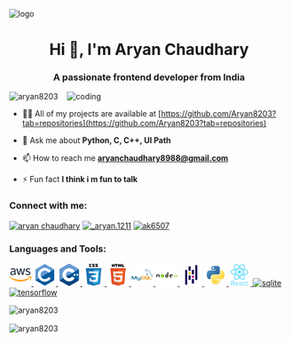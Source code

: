 ![logo](https://i0.wp.com/boingboing.net/wp-content/uploads/2015/01/infinity.jpg?fit=1200%2C675&ssl=1)
<h1 align="center">Hi 👋, I'm Aryan Chaudhary</h1>
<h3 align="center">A passionate frontend developer from India</h3>

<img align="right" alt="coding" width="400" src="https://media.tenor.com/s6eHxBGHvlIAAAAC/animation-cartoons.gif">

<p align="left"> <img src="https://komarev.com/ghpvc/?username=aryan8203&label=Profile%20views&color=0e75b6&style=flat" alt="aryan8203" /> </p>

- 👨‍💻 All of my projects are available at [https://github.com/Aryan8203?tab=repositories](https://github.com/Aryan8203?tab=repositories)

- 💬 Ask me about **Python, C, C++, UI Path**

- 📫 How to reach me **aryanchaudhary8988@gmail.com**

- ⚡ Fun fact **I think i m fun to talk**

<h3 align="left">Connect with me:</h3>
<p align="left">
<a href="https://linkedin.com/in/aryan chaudhary" target="blank"><img align="center" src="https://raw.githubusercontent.com/rahuldkjain/github-profile-readme-generator/master/src/images/icons/Social/linked-in-alt.svg" alt="aryan chaudhary" height="30" width="40" /></a>
<a href="https://instagram.com/_aryan.1211" target="blank"><img align="center" src="https://raw.githubusercontent.com/rahuldkjain/github-profile-readme-generator/master/src/images/icons/Social/instagram.svg" alt="_aryan.1211" height="30" width="40" /></a>
<a href="https://www.hackerrank.com/ak6507" target="blank"><img align="center" src="https://raw.githubusercontent.com/rahuldkjain/github-profile-readme-generator/master/src/images/icons/Social/hackerrank.svg" alt="ak6507" height="30" width="40" /></a>
</p>

<h3 align="left">Languages and Tools:</h3>
<p align="left"> <a href="https://aws.amazon.com" target="_blank" rel="noreferrer"> <img src="https://raw.githubusercontent.com/devicons/devicon/master/icons/amazonwebservices/amazonwebservices-original-wordmark.svg" alt="aws" width="40" height="40"/> </a> <a href="https://www.cprogramming.com/" target="_blank" rel="noreferrer"> <img src="https://raw.githubusercontent.com/devicons/devicon/master/icons/c/c-original.svg" alt="c" width="40" height="40"/> </a> <a href="https://www.w3schools.com/cpp/" target="_blank" rel="noreferrer"> <img src="https://raw.githubusercontent.com/devicons/devicon/master/icons/cplusplus/cplusplus-original.svg" alt="cplusplus" width="40" height="40"/> </a> <a href="https://www.w3schools.com/css/" target="_blank" rel="noreferrer"> <img src="https://raw.githubusercontent.com/devicons/devicon/master/icons/css3/css3-original-wordmark.svg" alt="css3" width="40" height="40"/> </a> <a href="https://www.w3.org/html/" target="_blank" rel="noreferrer"> <img src="https://raw.githubusercontent.com/devicons/devicon/master/icons/html5/html5-original-wordmark.svg" alt="html5" width="40" height="40"/> </a> <a href="https://www.mysql.com/" target="_blank" rel="noreferrer"> <img src="https://raw.githubusercontent.com/devicons/devicon/master/icons/mysql/mysql-original-wordmark.svg" alt="mysql" width="40" height="40"/> </a> <a href="https://nodejs.org" target="_blank" rel="noreferrer"> <img src="https://raw.githubusercontent.com/devicons/devicon/master/icons/nodejs/nodejs-original-wordmark.svg" alt="nodejs" width="40" height="40"/> </a> <a href="https://pandas.pydata.org/" target="_blank" rel="noreferrer"> <img src="https://raw.githubusercontent.com/devicons/devicon/2ae2a900d2f041da66e950e4d48052658d850630/icons/pandas/pandas-original.svg" alt="pandas" width="40" height="40"/> </a> <a href="https://www.python.org" target="_blank" rel="noreferrer"> <img src="https://raw.githubusercontent.com/devicons/devicon/master/icons/python/python-original.svg" alt="python" width="40" height="40"/> </a> <a href="https://reactjs.org/" target="_blank" rel="noreferrer"> <img src="https://raw.githubusercontent.com/devicons/devicon/master/icons/react/react-original-wordmark.svg" alt="react" width="40" height="40"/> </a> <a href="https://www.sqlite.org/" target="_blank" rel="noreferrer"> <img src="https://www.vectorlogo.zone/logos/sqlite/sqlite-icon.svg" alt="sqlite" width="40" height="40"/> </a> <a href="https://www.tensorflow.org" target="_blank" rel="noreferrer"> <img src="https://www.vectorlogo.zone/logos/tensorflow/tensorflow-icon.svg" alt="tensorflow" width="40" height="40"/> </a> </p>

<p><img align="center" src="https://github-readme-stats.vercel.app/api/top-langs?username=aryan8203&show_icons=true&locale=en&layout=compact" alt="aryan8203" /></p>

<p><img align="center" src="https://github-readme-streak-stats.herokuapp.com/?user=aryan8203&" alt="aryan8203" /></p>
